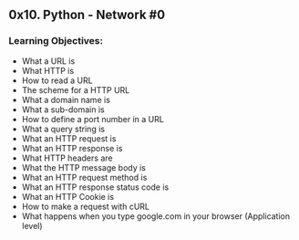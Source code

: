 ## 0x10. Python - Network #0

### Learning Objectives:

- What a URL is  
- What HTTP is  
- How to read a URL  
- The scheme for a HTTP URL  
- What a domain name is  
- What a sub-domain is  
- How to define a port number in a URL  
- What a query string is  
- What an HTTP request is  
- What an HTTP response is  
- What HTTP headers are  
- What the HTTP message body is  
- What an HTTP request method is  
- What an HTTP response status code is  
- What an HTTP Cookie is  
- How to make a request with cURL  
- What happens when you type google.com in your browser (Application level)  

